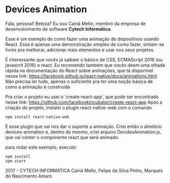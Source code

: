 # Devices Animation

Fala, pessoal! Beleza?
Eu sou Cainã Mello, membro da empresa de desenvolvimento de software
**Cytech Informática**.

Esse é um exemplo de como fazer uma animação de dispositivos
usando React. Essa é apenas uma demonstração simples de como fazer, sintam-se 
livres pra melhorar, adicionar mais elementos e usar nos seus projetos.

É interessante que vocês já saibam o básico de CSS, 
ECMAScript 2016 (ou javascrit 2016) e react. Eu recomendo também que vocês deem uma olhada rápida
na documentação do React sobre animações, que tá disponível nesse link: 
https://facebook.github.io/react-native/docs/animations.html
Não precisa ler tudo, apenas o suficiente pra ter uma noção básica de como 
a animação é construída

Pra criar o projeto eu usei o 'create-react-app', que pode ser encontrado nesse link:
https://github.com/facebookincubator/create-react-app
Após a criação do projeto, instalei o plugin react-native-web com o comando

```npm install react-native-web```

É esse plugin que vai nos dar o suporte a animação. Criei então o diretório devices-animation
e, dentro do mesmo, criei arquivo DevidesAnimation.js, que vai conter o componente react que
será animado.

para rodar este exemplo, execute:
```
npm install
npm start
```

2017 - CYTECH INFORMÁTICA
Cainã Mello, Felipe da Silva Pinho, Marques do Nascimento Amaro
